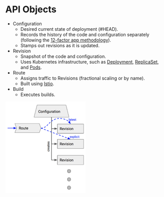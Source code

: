 # API Objects

* Configuration
  * Desired current state of deployment (#HEAD).
  * Records the history of the code and configuration separately (following the [12-factor app methodology](https://12factor.net/)).
  * Stamps out revisions as it is updated.
* Revision
  * Snapshot of the code and configuration.
  * Uses Kubernetes infrastructure, such as [Deployment](https://kubernetes.io/docs/concepts/workloads/controllers/deployment/), [ReplicaSet](https://kubernetes.io/docs/concepts/workloads/controllers/replicaset/), and [Pods](https://kubernetes.io/docs/concepts/workloads/pods/pod/).
* Route
  * Assigns traffic to Revisions (fractional scaling or by name).
  * Built using [Istio](https://istio.io/docs/).
* Build
  * Executes builds.
  
<img src="./images/api-objects.png" width="250">


